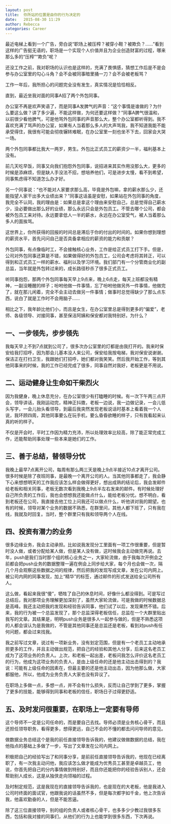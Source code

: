 ```yaml
---
layout: post
title:  你所站的位置是由你的行为决定的
date:   2015-08-30 11:29
author: Rebecca
categories: Career
---
```


最近电梯上看到一个广告，旁白说“职场上被压榨？被穿小鞋？被欺负？……”看到这样的广告挺无语的，职场是一个实现个人价值并且为企业创造财富的过程，哪来那么多的“压榨”“欺负”呢？

<!-- more -->

还没工作之前，我对职场的认识也是这样的，充满了畏惧感，猜想工作后是不是会参与办公室里的勾心斗角？会不会被同事暗里捅一刀？会不会被老板骂？

工作一年后，我所担心的问题完全没有发生，真实情况是恰恰相反。

直到，最近坐我对面的同事A招了两个外包同事。

办公室不再是欢声笑语了，而是同事A发脾气的声音：“这个事情是谁做的？为什么要这么做？讲了多少遍，不能这样做，为何还要这样做？”同事A脾气很温和，以前很少看他脾气，可是他骂外包同事的声音那么大，整个办公室都听得到。我不喜欢充满了骂声的办公室，如果有人当着那么多人的大声骂我，我不知道我能不能承受得住，我很有可能会彻夜辗转难眠，在办公室里一刻也坐不下去，回家会大哭一场。

两个外包同事都比我大一两岁，男生。外包比正式员工的薪资少一半，福利基本上没有。

前几天吃早饭，同事又向我们抱怨外包同事，说招进来其实作用没那么大，更多的时候是添麻烦，但是缺人手没法不招，想培养他们，可是进步太慢，看不到希望，同事焦虑得不知道怎么办才好。

另一个同事说：“也不能对人家要求那么高，毕竟是外包嘛，拿的薪水那么少，还能指望人家干出多大业绩出来？”同事这话虽是安慰，如果站在外包同事的角度，我完全不认同，我的理由是：如果总是拿这个理由来安慰自己，总是觉得自己薪水少，没必要做出那么好的业绩，那么永远只会是外包员工。不管去哪个公司，都会被外包员工来对待。永远要拿低人一半的薪水，永远在办公室受气，被人当着那么多人的面挨骂。

这世界上，你所获得的回报的时间总是滞后于你的付出的时间的。如果你想到理想的薪资水平，首先问问自己是否具备拿相应的薪资的能力和贡献？

外包同事，有点像临时工，不会接触核心业务，工作是给正式员工打下手。但是，公司对外包同事还算是不错，如果做得好的外包员工，公司会考虑将其转正，可以得到和正式员工一样的薪水、福利以及学习环境。我们部门有一个分管商业化的副总监，当年就是外包转过来的，成长路径秒杀了很多正式员工。

听同事抱怨，那两个外包同事每天早上9点来，晚上6点走，每天上班都没有精神，一副没睡醒的样子；吩咐他做一件事情，忘了吩咐他做另外一件事情，他做完了，就在那儿闲着，完全不会主动去做另一件事情；做事时总觉得缺少了那么点东西，说白了就是工作时不会用脑子……

相比之下，我年龄比他们小，而且是女生，在办公室里总是得到更多的“偏爱”，老师、各级领导、对接同事，甚至保洁阿姨和保安都对我特别好。为什么？

##  一、一步领先，步步领先 

我每天早上不到7点就到公司了，很多次办公室里的灯都是由我打开的。我来时保安给我打招呼，因为那会儿基本没人来公司，保安给我按电梯，我对保安说谢谢。保洁正在打扫卫生，我跟她们打招呼，她们都对我笑笑。然后我开始工作，等到其他同事来的时候，我的工作已经完成了很多，同事自然对我好，老板更是不用说。

## 二、运动健身让生命如干柴烈火 

因为我健身，晚上休息充分，在办公室很少有打瞌睡的时候。有一次下午两三点开会，领导讲话，我刚运动完，精神正抖擞，老板一边说，我一边做记录，一会儿低头写字，一会儿抬头看领导，到最后我突然发现老板说话时基本上看着我一个人说，我环顾四周，其他同事要么在玩手机，要么昏昏欲睡的样子，只有我看起来认真的听的样子。

不仅是开会时，平时工作因为精力充沛，所以处理效率比较高，除了能正常完成工作，还能帮助同事处理一些本来是她们的工作。

## 三、善于总结，替领导分忧 

我晚上最早7点离开公司，每周有那么两三天是晚上9点半接近10点才离开公司。很多时候是除了夜班同事，是最晚一个离开公司的人。当其他同事都走了，我会静下心来想想明天的工作我应该怎么样会做得更好，想出成熟的结论后，我会发邮件给老板和相关同事，老板无数次看到我晚上9点半左右发来的邮件。有时候处理好自己所负责的工作后，我也会想想我还能做点什么，能给老板分忧。想不明白，看到老板还在公司，我直接去他工位上问我还可以做点什么，听他讲对我的期望。也有的时候，领导对某个业务的数据不熟悉，在群里问，其他人都下班了，只有我在线，我就及时回复。当时，整个群里只有我和领导两个人在线。

## 四、投资有潜力的业务 

很多边缘业务，我会主动承担。比如说我发现分工里面有一项工作很重要，但是暂时没人做，或者分配给某人做，但是某人没有做，这时候我会主动做完再说。去年，push是我们当时那个组的核心业务之一，大家轮流做，由于我每次开例会之前都会把push业务的数据整理一遍在例会上同步给大家，每个月也会做一次，隔几个月会观察这些数据之间的规律，然后把我的发现写成文章，发在公司内网上。被公司内网的同事发现，加上“精华”的标签，通过邮件的形式发送给全公司所有人。

这么做，看起来我很“傻”，牺牲了自己的休息时间，好像什么都没得到。可是写过总结后，我对那项业务理解更加深刻了，虽然大家轮流做，可是我做的时候数据总是高峰。我还主动把我的发现和经验告诉同事，他们试了以后，发现果然不错。后来，我的行为被一个总监发现了，那个总监深得老板信任，总监在一个大群里贴出我写的文章。其结果是，明明push业务是很多人一起参与做的，但是不熟悉这项的人都会误认为是我做的，不管是其他同事还是总监还是老板，看到对push有任何问题，都会过来找我。

我之前写过文章，说过有一项新业务，没有划定范围，但是有一个老员工主动地承担更多的工作，并且主动做出规范，把自己的经验和其他人分享，后来这名老员工成为了这项业务的负责人。上次，和老板一起出差，老板问我怎么评价这名老员工的行为，他成为这项业务的负责人，是由上级任命的还是他主动出击得到的？我说：可能有上级任命的因素在，但最主要的还是他主动出击，因为他那么做，大家都服他，所以，他成为业务负责人大家也没有异议了。

在职场上多做一点，多想一点，并不会有什么损失，反而让自己学到了更多，掌握了更多的技能，能够得到同事和老板的信任，职场日子过得更舒适。

## 五、及时发问很重要，在职场上一定要有导师

这个导师不一定是公司任命的，而是要自己去找。导师必须是业务核心骨干，而且还担任领导职务，看得更多，想得更远，自己不会的不懂的都去问问导师的意见。

做数据业务总结这个是我的前任直接领导告诉我的，他建议做做数据的总结，我在他指点的基础上多做了一步，写出了文章发在公司内网上。

积极把自己的经验写出了和同事分享，是前前任直接领导告诉我的，他现在已经离职了，有一次我主动问他，我应该怎么做才能成为优秀员工甚至是卓越员工，他说，你首先把自己的分内事情做到特别好，而且你还能把你的经验告诉别人，还会帮助别人成长，这是从独侠走向领袖的过程。

及时制定规范，这是我现在的直接领导告诉我的，也是现在的大老板，他是我进入公司时终面的面试官，他跟我说的话虽然不多，但是每次都字如千金，他上次告诉我，他喜欢勤奋的人，但是不能苦逼。

除了这三位直接领导，别的组的负责人或者核心骨干，也多多少少教过我很多东西，包括和我对接的同事们，从他们的行为上也能学到很多东西，下次再说。
